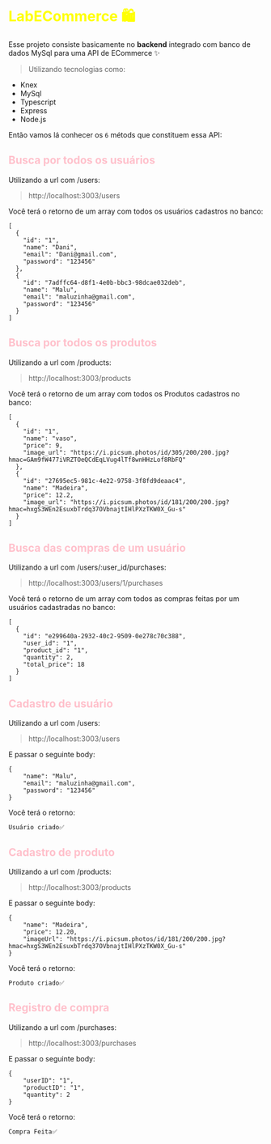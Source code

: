 # <font color="yellow">LabECommerce 🛍️</font>
Esse projeto consiste basicamente no **backend** integrado com banco de dados MySql para uma API de ECommerce ✨

> Utilizando tecnologias como:
- Knex
- MySql
- Typescript
- Express
- Node.js

Então vamos lá conhecer os `6` métods que constituem essa API:

## <font color="pink">Busca por todos os usuários</font>

Utilizando a url com /users:
> http://localhost:3003/users

Você terá o retorno de um array com todos os usuários cadastros no banco:

~~~
[
  {
    "id": "1",
    "name": "Dani",
    "email": "Dani@gmail.com",
    "password": "123456"
  },
  {
    "id": "7adffc64-d8f1-4e0b-bbc3-98dcae032deb",
    "name": "Malu",
    "email": "maluzinha@gmail.com",
    "password": "123456"
  }
]
~~~

## <font color="pink">Busca por todos os produtos</font>

Utilizando a url com /products:
> http://localhost:3003/products

Você terá o retorno de um array com todos os Produtos cadastros no banco:

~~~
[
  {
    "id": "1",
    "name": "vaso",
    "price": 9,
    "image_url": "https://i.picsum.photos/id/305/200/200.jpg?hmac=GAm9fW477iVRZTOeQCdEqLVug4lTf8wnHHzLof8RbFQ"
  },
  {
    "id": "27695ec5-981c-4e22-9758-3f8fd9deaac4",
    "name": "Madeira",
    "price": 12.2,
    "image_url": "https://i.picsum.photos/id/181/200/200.jpg?hmac=hxgS3WEn2EsuxbTrdq37OVbnajtIHlPXzTKW0X_Gu-s"
  }
]
~~~

## <font color="pink">Busca das compras de um usuário</font>

Utilizando a url com /users/:user_id/purchases:
> http://localhost:3003/users/1/purchases

Você terá o retorno de um array com todos as compras feitas por um usuários cadastradas no banco:

~~~
[
  {
    "id": "e299640a-2932-40c2-9509-0e278c70c388",
    "user_id": "1",
    "product_id": "1",
    "quantity": 2,
    "total_price": 18
  }
]
~~~

## <font color="pink">Cadastro de usuário</font>
Utilizando a url com /users:
> http://localhost:3003/users

E passar o seguinte body:
~~~
{
    "name": "Malu",
    "email": "maluzinha@gmail.com",
    "password": "123456"
}
~~~
Você terá o retorno:
~~~
Usuário criado✅
~~~

## <font color="pink">Cadastro de produto</font>
Utilizando a url com /products:
> http://localhost:3003/products

E passar o seguinte body:
~~~
{
    "name": "Madeira",
    "price": 12.20,
    "imageUrl": "https://i.picsum.photos/id/181/200/200.jpg?hmac=hxgS3WEn2EsuxbTrdq37OVbnajtIHlPXzTKW0X_Gu-s"
}
~~~
Você terá o retorno:
~~~
Produto criado✅
~~~

## <font color="pink">Registro de compra</font>
Utilizando a url com /purchases:
> http://localhost:3003/purchases

E passar o seguinte body:
~~~
{
    "userID": "1", 
    "productID": "1",
    "quantity": 2
}
~~~
Você terá o retorno:
~~~
Compra Feita✅
~~~